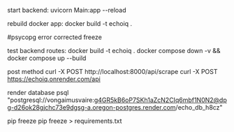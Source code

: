 start backend:
uvicorn Main:app --reload

rebuild docker app:
docker build -t echoiq .

#psycopg error corrected freeze

test backend routes:
docker build -t echoiq .
docker compose down -v && docker compose up --build

post method
curl -X POST http://localhost:8000/api/scrape
curl -X POST https://echoiq.onrender.com/api

render database
psql "postgresql://vongaimusvaire:g4GR5kB6oP7SKh1aZcN2CIq6mbf1N0N2@dpg-d26ok28gjchc73e9dgsg-a.oregon-postgres.render.com/echo_db_h8cz"

pip freeze 
pip freeze > requirements.txt
